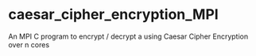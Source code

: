 # caesar_cipher_encryption_MPI
An MPI C program to encrypt / decrypt a using Caesar Cipher Encryption over n cores
